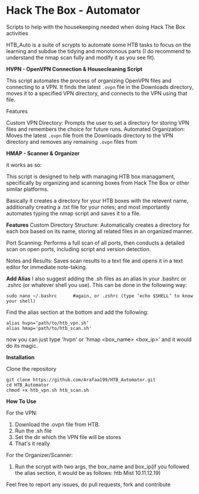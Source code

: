 # Hack The Box - Automator
Scripts to help with the housekeeping needed when doing Hack The Box activities


HTB_Auto is a suite of scrypts to automate some HTB tasks to focus on the learning and subdue the tidying and monotonous parts (I do recommend to understand the nmap scan fully and modify it as you see fit). 


**HVPN - OpenVPN Connection & Housecleaning  Script**

This script automates the process of organizing OpenVPN files and connecting to a VPN. It finds the latest `.ovpn` file in the Downloads directory, moves it to a specified VPN directory, and connects to the VPN using that file.

Features

Custom VPN Directory: Prompts the user to set a directory for storing VPN files and remembers the choice for future runs.
Automated Organization: Moves the latest `.ovpn` file from the Downloads directory to the VPN directory and removes any remaining `.ovpn` files from 



**HMAP - Scanner & Organizer**

it works as so:

This script is designed to help with managing HTB box managament, specifically by organizing and scanning boxes from Hack The Box or other similar platforms.

Basically it creates a directory for your HTB boxes with the relevent name, additionally creating a .txt file for your notes; and most importantly automates typing the nmap script and saves it to a file.

**Features**
Custom Directory Structure: Automatically creates a directory for each box based on its name, storing all related files in an organized manner.

Port Scanning: Performs a full scan of all ports, then conducts a detailed scan on open ports, including script and version detection.

Notes and Results: Saves scan results to a text file and opens it in a text editor for immediate note-taking.


**Add Alias**
I also suggest adding the .sh files as an alias in your .bashrc or .zshrc (or whatever shell you use). This can be done in the following way:

    sudo nano ~/.bashrc      #again, or .zshrc (type ‘echo $SHELL’ to know your shell)

Find the alias section at the bottom and add the following:

    alias hvpn=‘path/to/htb_vpn.sh’
    alias hmap='path/to/htb_scan.sh'

now you can just type 'hvpn' or 'hmap <box_name> <box_ip>' and it would do its magic.


**Installation**

Clone the repository

    git clone https://github.com/Arafaa199/HTB_Automator.git
    cd HTB_Automator
    chmod +x htb_vpn.sh htb_scan.sh


**How To Use**

For the VPN:
1. Download the .ovpn file from HTB.
2. Run the .sh file
3. Set the dir which the VPN file will be stores
4. That's it really

For the Organizer/Scanner:
1. Run the scrypt with two args, the box_name and box_ip(if you followed the alias section, it would be as follows: htb Mist 10.11.12.19)

Feel free to report any issues, do pull requests, fork and contribute
